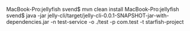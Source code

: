MacBook-Pro:jellyfish svend$ mvn clean install
MacBook-Pro:jellyfish svend$ java -jar jelly-cli/target/jelly-cli-0.0.1-SNAPSHOT-jar-with-dependencies.jar -n test-service -o ./test -p com.test -t starfish-project